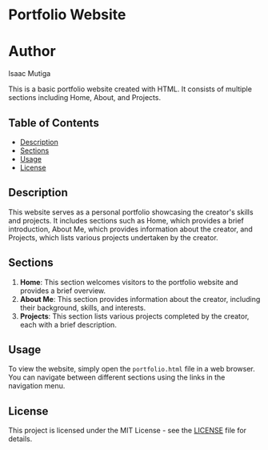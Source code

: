 # Portfolio Website
# Author
Isaac Mutiga

This is a basic portfolio website created with HTML. It consists of multiple sections including Home, About, and Projects.

## Table of Contents

- [Description](#description)
- [Sections](#sections)
- [Usage](#usage)
- [License](#license)

## Description

This website serves as a personal portfolio showcasing the creator's skills and projects. It includes sections such as Home, which provides a brief introduction, About Me, which provides information about the creator, and Projects, which lists various projects undertaken by the creator.

## Sections

1. **Home**: This section welcomes visitors to the portfolio website and provides a brief overview.
2. **About Me**: This section provides information about the creator, including their background, skills, and interests.
3. **Projects**: This section lists various projects completed by the creator, each with a brief description.

## Usage

To view the website, simply open the `portfolio.html` file in a web browser. You can navigate between different sections using the links in the navigation menu.

## License

This project is licensed under the MIT License - see the [LICENSE](LICENSE) file for details.